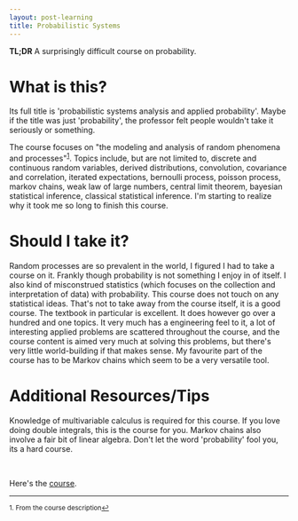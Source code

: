 ```yaml
---
layout: post-learning
title: Probabilistic Systems
---
```


**TL;DR** A surprisingly difficult course on probability.

# What is this?

Its full title is 'probabilistic systems analysis and applied probability'.
Maybe if the title was just 'probability', the professor felt people wouldn't
take it seriously or something.

The course focuses on "the modeling and analysis of random phenomena and
processes"<sup><a href="#fn1" id="ref1">1</a></sup>. Topics include, but are
not limited to, discrete and continuous random variables, derived
distributions, convolution, covariance and correlation, iterated expectations,
bernoulli process, poisson process, markov chains, weak law of large numbers,
central limit theorem, bayesian statistical inference, classical statistical
inference.  I'm starting to realize why it took me so long to finish this
course.

# Should I take it?

Random processes are so prevalent in the world, I figured I had to take a
course on it. Frankly though probability is not something I enjoy in of itself.
I also kind of misconstrued statistics (which focuses on the collection and
interpretation of data) with probability. This course does not touch on any
statistical ideas. That's not to take away from the course itself, it is a good
course. The textbook in particular is excellent. It does however go over a
hundred and one topics. It very much has a engineering feel to it, a lot of
interesting applied problems are scattered throughout the course, and the
course content is aimed very much at solving this problems, but there's very
little world-building if that makes sense. My favourite part of the course has
to be Markov chains which seem to be a very versatile tool.

# Additional Resources/Tips

Knowledge of multivariable calculus is required for this course. If you love
doing double integrals, this is the course for you. Markov chains also involve
a fair bit of linear algebra. Don't let the word 'probability' fool you, its a
hard course.

<br>

Here's the
[course](https://ocw.mit.edu/courses/electrical-engineering-and-computer-science/6-041-probabilistic-systems-analysis-and-applied-probability-fall-2010/index.htm).

<hr>

<sup id="fn1">1. From the course description<a href="#ref1" title="Jump back to footnote 1 in the text.">↩</a></sup>
